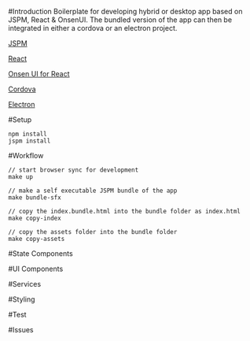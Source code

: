 #Introduction
Boilerplate for developing hybrid or desktop app based on JSPM, React & OnsenUI.
The bundled version of the app can then be integrated in either a cordova or an electron project.

[JSPM](http://jspm.io/)

[React](https://facebook.github.io/react/)

[Onsen UI for React](https://onsen.io/react/)

[Cordova](https://cordova.apache.org/)

[Electron](http://electron.atom.io/)

#Setup

    npm install
    jspm install

#Workflow
    
    // start browser sync for development
    make up
    
    // make a self executable JSPM bundle of the app
    make bundle-sfx
    
    // copy the index.bundle.html into the bundle folder as index.html    
    make copy-index
    
    // copy the assets folder into the bundle folder
    make copy-assets
    
#State Components

#UI Components

#Services

#Styling

#Test

#Issues
